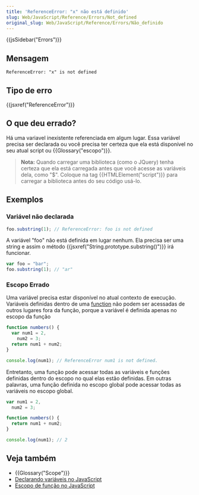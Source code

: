 ```yaml
---
title: 'ReferenceError: "x" não está definido'
slug: Web/JavaScript/Reference/Errors/Not_defined
original_slug: Web/JavaScript/Reference/Errors/Não_definido
---
```


{{jsSidebar("Errors")}}

## Mensagem

```
ReferenceError: "x" is not defined
```

## Tipo de erro

{{jsxref("ReferenceError")}}

## O que deu errado?

Há uma variavel inexistente referenciada em algum lugar. Essa variável precisa ser declarada ou você precisa ter certeza que ela está disponível no seu atual script ou {{Glossary("escopo")}}.

> **Nota:** Quando carregar uma biblioteca (como o JQuery) tenha certeza que ela está carregada antes que você acesse as variáveis dela, como "$". Coloque na tag {{HTMLElement("script")}} para carregar a biblioteca antes do seu código usá-lo.

## Exemplos

### Variável não declarada

```js example-bad
foo.substring(1); // ReferenceError: foo is not defined
```

A variável "foo" não está definida em lugar nenhum. Ela precisa ser uma string e assim o método {{jsxref("String.prototype.substring()")}} irá funcionar.

```js example-good
var foo = "bar";
foo.substring(1); // "ar"
```

### Escopo Errado

Uma variável precisa estar disponível no atual contexto de execução. Variáveis definidas dentro de uma [function](/pt-BR/docs/Web/JavaScript/Reference/Functions) não podem ser acessadas de outros lugares fora da função, porque a variável é definida apenas no escopo da função

```js example-bad
function numbers() {
  var num1 = 2,
    num2 = 3;
  return num1 + num2;
}

console.log(num1); // ReferenceError num1 is not defined.
```

Entretanto, uma função pode acessar todas as variáveis e funções definidas dentro do escopo no qual elas estão definidas. Em outras palavras, uma função definida no escopo global pode acessar todas as variáveis no escopo global.

```js example-good
var num1 = 2,
  num2 = 3;

function numbers() {
  return num1 + num2;
}

console.log(num1); // 2
```

## Veja também

- {{Glossary("Scope")}}
- [Declarando variáveis no JavaScript](/pt-BR/docs/Web/JavaScript/Guide/Values,_variables,_and_literals)
- [Escopo de função no JavaScript](/pt-BR/docs/Web/JavaScript/Guide/Fun%C3%A7%C3%B5es)
